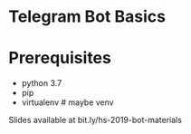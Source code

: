 # Telegram Bot Basics

# Prerequisites

 - python 3.7
 - pip
 - virtualenv # maybe venv

Slides available at bit.ly/hs-2019-bot-materials
